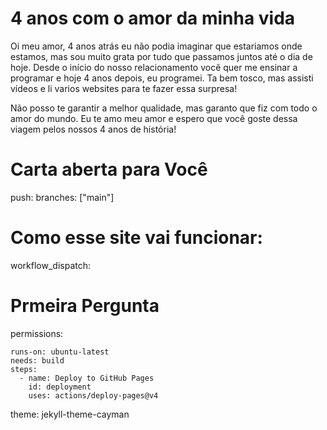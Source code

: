 # 4 anos com o amor da minha vida
Oi meu amor, 4 anos atrás eu não podia imaginar que estariamos onde estamos, mas sou muito grata por tudo que passamos juntos até o dia de hoje. Desde o início do nosso relacionamento você quer me ensinar a programar e hoje 4 anos depois, eu programei. Ta bem tosco, mas assisti vídeos e li varios websites para te fazer essa surpresa!

Não posso te garantir a melhor qualidade, mas garanto que fiz com todo o amor do mundo. Eu te amo meu amor e espero que você goste dessa viagem pelos nossos 4 anos de história!

# Carta aberta para Você 
  push:
    branches: ["main"]

# Como esse site vai funcionar:
  workflow_dispatch:

# Prmeira Pergunta
permissions:
  
    runs-on: ubuntu-latest
    needs: build
    steps:
      - name: Deploy to GitHub Pages
        id: deployment
        uses: actions/deploy-pages@v4

theme: jekyll-theme-cayman
